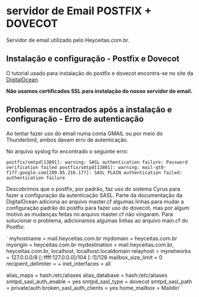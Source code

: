 # servidor de Email POSTFIX + DOVECOT

Servidor de email utilizado pelo Heyceitas.com.br.




## Instalação e configuração - Postfix e Dovecot

O tutorial usado para instalação do postfix e dovecot encontra-se no site da
 [DigitalOcean](https://www.digitalocean.com/community/tutorials/how-to-set-up-a-postfix-e-mail-server-with-dovecot).

**Não usamos certificados SSL para instalação do nosso servidor de email.** 

## Problemas encontrados após a instalação e configuração - Erro de autenticação

Ao tentar fazer uso do email numa conta GMAIL ou por meio do Thunderbird, ambos davam erro de autenticação.

No arquivo syslog foi encontrado o seguinte erro:

`postfix/smtpd[13801]: warning: SASL authentication failure: Password verification failed
postfix/smtpd[13801]: warning: mail-qt0-f177.google.com[209.85.216.177]: SASL PLAIN authentication failed: authentication failure`


Descobrimos que o postfix, por padrão, faz uso do sistema Cyrus para fazer a configuração da autenticação SASL. Parte da documentação da DigitalOcean adiciona ao arquivo master.cf algumas linhas para mudar a configuração padrão do postfix para fazer uso do dovecot, mas por algum motivo as mudanças feitas no arquivo master.cf não vingaram. Para solucionar o problema, adicionamos algumas linhas ao arquivo main.cf do Postfix:

`
myhostname = mail.heyceitas.com.br
mydomain = heyceitas.com.br
myorigin = heyceitas.com.br
mydestination = mail.heyceitas.com.br, heyceitas.com.br, localhost, localhost.localdomain
relayhost =
mynetworks = 127.0.0.0/8 [::ffff:127.0.0.0]/104 [::1]/128
mailbox_size_limit = 0
recipient_delimiter = +
inet_interfaces = all

alias_maps = hash:/etc/aliases
alias_database = hash:/etc/aliases
smtpd_sasl_auth_enable = yes
smtpd_sasl_type = dovecot
smtpd_sasl_path = private/auth
broken_sasl_auth_clients = yes
home_mailbox = Maildir/
`

